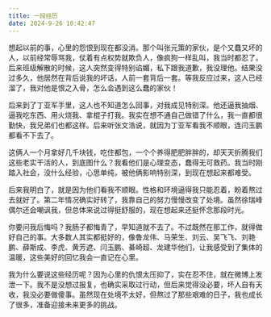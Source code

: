 ```yaml
---
title: 一段经历
date: 2024-9-26 10:42:47
---
```


想起以前的事，心里的怨恨到现在都没消。那个叫张元策的家伙，是个又蠢又坏的人，以前经常辱骂我，仗着有点权势就欺负人，像疯狗一样乱叫，我当时都忍了。后来班级解散的时候，这人突然变得特别谄媚，私下跟我道歉，我没理他。结果没过多久，他居然在背后说我的坏话，人前一套背后一套。等我反应过来，这人已经溜了，我对他是恨之入骨，怎么会遇到这么蠢的家伙！

后来到了丁亚军手里，这人也不知道怎么回事，对我成见特别深。他还逼我抽烟、逼我吃东西、用火烧我、拿棍子打我。我实在想不通自己做错了什么，我一直都很勤快，我兄弟们也都这样。后来听张文浩说，就因为丁亚军看我不顺眼，连闫玉鹏都看不下去了。

这俩人一个月拿好几千块钱，吃住都包，一个个养得肥肥胖胖的，却天天折腾我们这些老实干活的人，到底图什么？我看他们是心理变态，蠢得无可救药。我当时刚踏入社会，没什么经验，心思单纯，被他俩影响特别深，到现在想起来都难受。

后来我明白了，就是因为他们看我不顺眼。性格和环境逼得我只能忍着，盼着熬过去就好了。第二年情况确实好转了，我靠自己的努力慢慢改变了处境。虽然徐瑞峰偶尔还会嘲讽我，但总体来说过得挺舒服的，现在想起来还挺怀念那段时光。

你要问我后悔吗？我肠子都悔青了，早知道就不去了。不过既然在那工作，就得做好自己的事。大多数人其实都挺好的，像鲁龙伟、马荣生、刘云、吴飞飞、刘艳鹏、薛斯成、李虎、黄芳遮、闫玉鹏、綦崎超、龙建华他们，让我感受到了集体的温暖，这些美好的回忆我会一直记在心里。

我为什么要说这些经历呢？因为心里的仇恨太压抑了，实在忍不住，就在微博上发泄一下。我不是没想过报复，也确实采取过行动，但后来觉得没必要，坏人自有天收，我没必要做傻事。虽然现在处境不太好，但熬过了那些艰难的日子，我也成长了很多，准备迎接未来更多的挑战。